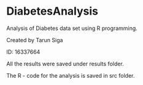 # DiabetesAnalysis

Analysis of Diabetes data set using R programming.

Created by Tarun Siga

ID: 16337664

All the results were saved under results folder. 

The R - code for the analysis is saved in src folder.

